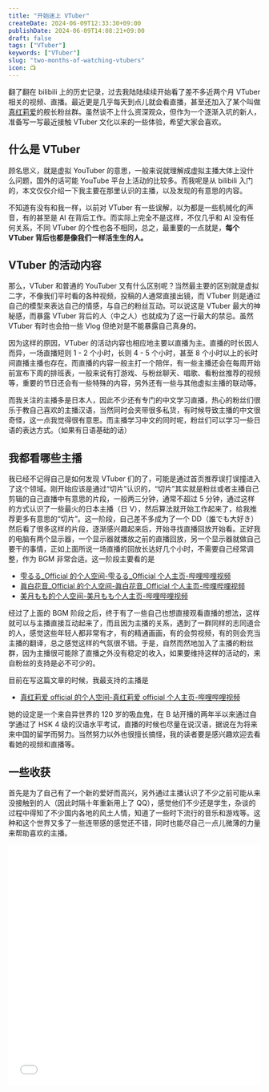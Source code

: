 ```yaml
---
title: "开始迷上 VTuber"
createDate: 2024-06-09T12:33:30+09:00
publishDate: 2024-06-09T14:08:21+09:00
draft: false
tags: ["VTuber"]
keywords: ["VTuber"]
slug: "two-months-of-watching-vtubers"
icon: 📺
---
```


翻了翻在 bilibili 上的历史记录，过去我陆陆续续开始看了差不多近两个月 VTuber 相关的视频、直播。最近更是几乎每天到点儿就会看直播，甚至还加入了某个叫做[真红莉爱](https://zh.moegirl.org.cn/真红莉爱)的舰长粉丝群。虽然谈不上什么资深观众，但作为一个逐渐入坑的新人，准备写一写最近接触 VTuber 文化以来的一些体验，希望大家会喜欢。

<!--more-->

## 什么是 VTuber

顾名思义，就是虚拟 YouTuber 的意思，一般来说就理解成虚拟主播大体上没什么问题，国外的话可能 YouTube 平台上活动的比较多。而我呢是从 bilibili 入门的，本文仅仅介绍一下我主要在那里认识的主播，以及发现的有意思的内容。

不知道有没有和我一样，以前对 VTuber 有一些误解，以为都是一些机械化的声音，有的甚至是 AI 在背后工作。而实际上完全不是这样，不仅几乎和 AI 没有任何关系，不同 VTuber 的个性也各不相同，总之，最重要的一点就是，**每个 VTuber 背后也都是像我们一样活生生的人。**

## VTuber 的活动内容

那么，VTuber 和普通的 YouTuber 又有什么区别呢？当然最主要的区别就是虚拟二字，不像我们平时看的各种视频，投稿的人通常直接出镜，而 VTuber 则是通过自己的模型来表达自己的情感，与自己的粉丝互动。可以说这是 VTuber 最大的神秘感，而暴露 VTuber 背后的人（中之人）也就成为了这一行最大的禁忌。虽然 VTuber 有时也会拍一些 Vlog 但绝对是不能暴露自己真身的。

因为这样的原因，VTuber 的活动内容也相应地主要以直播为主。直播的时长因人而异，一场直播短则 1 - 2 个小时，长则 4 - 5 个小时，甚至 8 个小时以上的长时间直播主播也存在。而直播的内容一般主打一个陪伴，有一些主播还会在每周开始前宣布下周的排班表，一般来说有打游戏、与粉丝聊天、唱歌、看粉丝推荐的视频等，重要的节日还会有一些特殊的内容，另外还有一些与其他虚拟主播的联动等。

而我关注的主播多是日本人，因此不少还有专门的中文学习直播，热心的粉丝们很乐于教自己喜欢的主播汉语，当然同时会夹带很多私货，有时候导致主播的中文很奇怪，这一点我觉得很有意思。而主播学习中文的同时呢，粉丝们可以学习一些日语的表达方式。（如果有日语基础的话）

## 我都看哪些主播

我已经不记得自己是如何发现 VTuber 们的了，可能是通过首页推荐误打误撞进入了这个领域。刚开始应该是通过“切片”认识的，“切片”其实就是粉丝或者主播自己剪辑的自己直播中有意思的片段，一般两三分钟，通常不超过 5 分钟，通过这样的方式认识了一些最火的日本主播（日 V），然后算法就开始工作起来了，给我推荐更多有意思的“切片”。这一阶段，自己差不多成为了一个 DD（誰でも大好き）然后看了很多这样的片段，逐渐感兴趣起来后，开始寻找直播回放开始看。正好我的电脑有两个显示器，一个显示器就播放之前的直播回放，另一个显示器就做自己要干的事情，正如上面所说一场直播的回放长达好几个小时，不需要自己经常调整，作为 BGM 非常合适。这一阶段主要看的是

- [雫るる\_Official 的个人空间-雫るる\_Official 个人主页-哔哩哔哩视频](https://space.bilibili.com/387636363)
- [眞白花音\_Official 的个人空间-眞白花音\_Official 个人主页-哔哩哔哩视频](https://space.bilibili.com/401480763)
- [美月もも的个人空间-美月もも个人主页-哔哩哔哩视频](https://space.bilibili.com/2073012767)

经过了上面的 BGM 阶段之后，终于有了一些自己也想直接观看直播的想法，这样就可以与主播直接互动起来了，而且因为主播的关系，遇到了一群同样的志同道合的人，感觉这些年轻人都非常有才，有的精通画画，有的会剪视频，有的则会充当主播的翻译，总之感觉这样的气氛很不错。于是，自然而然地加入了主播的粉丝群，因为主播很可能除了直播之外没有稳定的收入，如果要维持这样的活动的，来自粉丝的支持是必不可少的。

目前在写这篇文章的时候，我最支持的主播是

- [真红莉爱 official 的个人空间-真红莉爱 official 个人主页-哔哩哔哩视频](https://space.bilibili.com/1485277312)

她的设定是一个来自异世界的 120 岁的吸血鬼，在 B 站开播的两年半以来通过自学通过了 HSK 4 级的汉语水平考试，直播的时候也尽量在说汉语，据说在为将来来中国的留学而努力。当然努力以外也很擅长搞怪，我的读者要是感兴趣欢迎去看看她的视频和直播等。

## 一些收获

首先是为了自己有了一个新的爱好而高兴，另外通过主播认识了不少之前可能从来没接触到的人（因此时隔十年重新用上了 QQ），感觉他们不少还是学生，杂谈的过程中得知了不少国内各地的风土人情，知道了一些时下流行的音乐和游戏等。这种和这个世界又多了一些连带感的感觉还不错，同时也能尽自己一点儿微薄的力量来帮助喜欢的主播。

<iframe src="//player.bilibili.com/player.html?isOutside=true&aid=1103187369&bvid=BV1Ww4m1m7Tj&cid=1507910624&p=1" width="100%" height="480" scrolling="no" border="0" frameborder="no" framespacing="0" allowfullscreen="true"></iframe>
